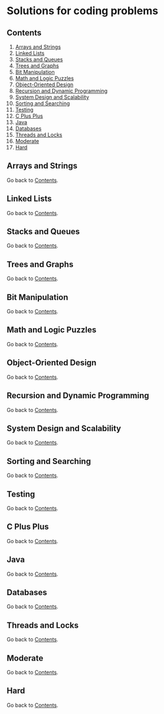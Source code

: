 Solutions for coding problems
============================================================

## Contents
1. [Arrays and Strings](#arrays-and-strings)
2. [Linked Lists](#linked-lists)
3. [Stacks and Queues](#stacks-and-queues)
4. [Trees and Graphs](#trees_and_graphs)
5. [Bit Manipulation](#bit-manipulation)
6. [Math and Logic Puzzles](#math-and-logic-puzzles)
7. [Object-Oriented Design](#object-oriented-design)
8. [Recursion and Dynamic Programming](#recursion-and-dynamic-programming)
9. [System Design and Scalability](#system-design-and-scalability)
10. [Sorting and Searching](#sorting-and-searching)
11. [Testing](#testing)
12. [C Plus Plus](#c-plus-plus)
13. [Java](#java)
14. [Databases](#databases)
15. [Threads and Locks](#threads-and-locks)
16. [Moderate](#moderate)
17. [Hard](#hard)

## Arrays and Strings

Go back to [Contents](#contents).

## Linked Lists

Go back to [Contents](#contents).

## Stacks and Queues

Go back to [Contents](#contents).

## Trees and Graphs

Go back to [Contents](#contents).

## Bit Manipulation

Go back to [Contents](#contents).

## Math and Logic Puzzles

Go back to [Contents](#contents).

## Object-Oriented Design

Go back to [Contents](#contents).

## Recursion and Dynamic Programming

Go back to [Contents](#contents).

## System Design and Scalability

Go back to [Contents](#contents).

## Sorting and Searching

Go back to [Contents](#contents).

## Testing

Go back to [Contents](#contents).

## C Plus Plus

Go back to [Contents](#contents).

## Java

Go back to [Contents](#contents).

## Databases

Go back to [Contents](#contents).

## Threads and Locks

Go back to [Contents](#contents).

## Moderate

Go back to [Contents](#contents).

## Hard

Go back to [Contents](#contents).